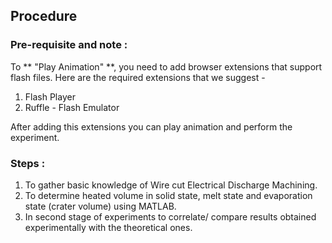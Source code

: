 ## Procedure

### Pre-requisite and note : 
To ** "Play Animation" **, you need to add browser extensions that support flash files. 
Here are the required extensions that we suggest -
1) Flash Player
2) Ruffle - Flash Emulator

After adding this extensions you can play animation and perform the experiment.

### Steps :

1. To gather basic knowledge of Wire cut Electrical Discharge Machining.
2. To determine heated volume in solid state, melt state and evaporation state (crater volume) using MATLAB.
3. In second stage of experiments to correlate/ compare results obtained experimentally with the theoretical ones.